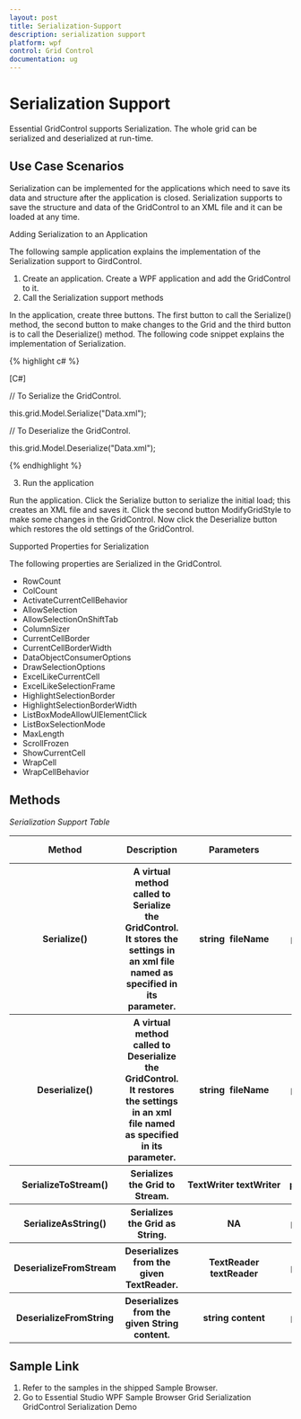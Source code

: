 ```yaml
---
layout: post
title: Serialization-Support
description: serialization support
platform: wpf
control: Grid Control
documentation: ug
---
```


# Serialization Support

Essential GridControl supports Serialization. The whole grid can be serialized and deserialized at run-time. 

## Use Case Scenarios

Serialization can be implemented for the applications which need to save its data and structure after the application is closed. Serialization supports to save the structure and data of the GridControl to an XML file and it can be loaded at any time.

Adding Serialization to an Application 

The following sample application explains the implementation of the Serialization support to GirdControl.

1. Create an application. Create a WPF application and add the GridControl to it. 
2. Call the Serialization support methods



In the application, create three buttons. The first button to call the Serialize() method, the second button to make changes to the Grid and the third button is to call the Deserialize() method. The following code snippet explains the implementation of Serialization.

{% highlight c# %}

[C#]

// To Serialize the GridControl.

this.grid.Model.Serialize("Data.xml");



// To Deserialize the GridControl.

this.grid.Model.Deserialize("Data.xml");


{% endhighlight  %}


3. Run the application

Run the application. Click the Serialize button to serialize the initial load; this creates an XML file and saves it. Click the second button ModifyGridStyle to make some changes in the GridControl. Now click the Deserialize button which restores the old settings of the GridControl. 

Supported Properties for Serialization

The following properties are Serialized in the GridControl.

* RowCount
* ColCount
* ActivateCurrentCellBehavior
* AllowSelection
* AllowSelectionOnShiftTab
* ColumnSizer
* CurrentCellBorder
* CurrentCellBorderWidth
* DataObjectConsumerOptions
* DrawSelectionOptions
* ExcelLikeCurrentCell
* ExcelLikeSelectionFrame
* HighlightSelectionBorder
* HighlightSelectionBorderWidth
* ListBoxModeAllowUIElementClick
* ListBoxSelectionMode
* MaxLength
* ScrollFrozen
* ShowCurrentCell
* WrapCell
* WrapCellBehavior

## Methods

_Serialization Support Table_

<table>
<tr>
<th>
Method </th><th>
Description </th><th>
Parameters </th><th>
Type </th><th>
Return Type </th></tr>
<tr>
<th>
Serialize()</th><th>
A virtual method called to Serialize the GridControl. It stores the settings in an xml file named as specified in its parameter.</th><th>
string  fileName</th><th>
public</th><th>
void</th></tr>
<tr>
<th>
Deserialize()</th><th>
A virtual method called to Deserialize the GridControl. It restores the settings in an xml file named as specified in its parameter.</th><th>
string  fileName</th><th>
public</th><th>
void</th></tr>
<tr>
<th>
SerializeToStream()</th><th>
Serializes the Grid to Stream.</th><th>
TextWriter textWriter</th><th>
public </th><th>
void</th></tr>
<tr>
<th>
SerializeAsString()</th><th>
Serializes the Grid as String.</th><th>
NA</th><th>
public</th><th>
string </th></tr>
<tr>
<th>
DeserializeFromStream</th><th>
Deserializes from the given TextReader.</th><th>
TextReader textReader</th><th>
public</th><th>
void</th></tr>
<tr>
<th>
DeserializeFromString</th><th>
Deserializes from the given String content.</th><th>
string content</th><th>
public</th><th>
void</th></tr>
</table>


## Sample Link

1. Refer to the samples in the shipped Sample Browser. 
2. Go to Essential Studio WPF Sample Browser  Grid  Serialization GridControl Serialization Demo



